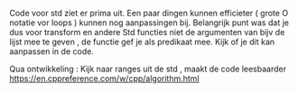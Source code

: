 Code voor std ziet er prima uit. Een paar dingen kunnen efficieter ( grote O notatie vor loops ) kunnen nog aanpassingen bij. 
Belangrijk punt was dat je dus voor transform en andere Std functies niet de argumenten van bijv de lijst mee te geven , de functie gef je als predikaat mee. Kijk of je dit kan aanpassen in de code. 

Qua ontwikkeling : Kijk naar ranges uit de std , maakt de code leesbaarder https://en.cppreference.com/w/cpp/algorithm.html